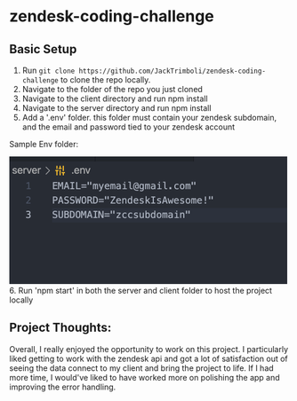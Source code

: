 # zendesk-coding-challenge
## Basic Setup 
1. Run `git clone https://github.com/JackTrimboli/zendesk-coding-challenge` to clone the repo locally.
2. Navigate to the folder of the repo you just cloned
3. Navigate to the client directory and run npm install
4. Navigate to the server directory and run npm install
5. Add a '.env' folder. this folder must contain your zendesk subdomain, and the email and password tied to your zendesk account
<p>Sample Env folder:</p>
<img src="https://github.com/JackTrimboli/zendesk-coding-challenge/blob/main/Readme-img/img.png" width="500"/>
6. Run 'npm start' in both the server and client folder to host the project locally

<h2>Project Thoughts:</h2>
<p> Overall, I really enjoyed the opportunity to work on this project. I particularly liked getting to work with the zendesk api and got a lot of satisfaction out of seeing the data connect to my client and bring the project to life. If I had more time, I would've liked to have worked more on polishing the app and improving the error handling. </p>
